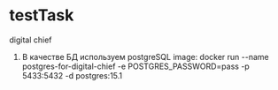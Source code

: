 # testTask
digital chief

1. В качестве БД используем postgreSQL image:
   docker run --name postgres-for-digital-chief -e POSTGRES_PASSWORD=pass -p 5433:5432 -d postgres:15.1
    
